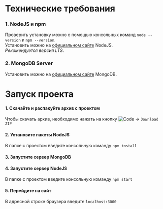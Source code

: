 # Технические требования
### 1. NodeJS и npm
Проверить установку можно с помощью консольных команд `node --version` и `npm --version`. \
Установить можно на [официальном сайте](https://nodejs.org/en) NodeJS. \
_Рекомендуется версия LTS_.
### 2. MongoDB Server
Установить можно на [официальном сайте](https://www.mongodb.com/try/download/community) MongoDB.
# Запуск проекта
#### 1. Скачайте и распакуйте архив с проектом
Чтобы скачать архив, необходимо нажать на кнопку 
![Code](https://dummyimage.com/60x30/046955/ffffff.png&text=%3C%3E+Code) -> `Download ZIP`
#### 2. Установите пакеты NodeJS
В папке с проектом введите консольную команду `npm install`
#### 3. Запустите сервер MongoDB
#### 4. Запустите сервер NodeJS
В папке с проектом введите консольную команду `npm start`
#### 5. Перейдите на сайт
В адресной строке браузера введите `localhost:3000`
